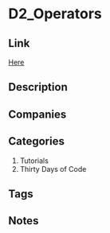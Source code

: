 # D2_Operators

## Link

[Here](https://www.hackerrank.com/challenges/30-operators)

## Description

## Companies

## Categories

1. Tutorials
1. Thirty Days of Code

## Tags

## Notes